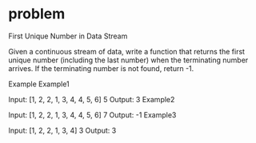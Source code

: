 # problem
First Unique Number in Data Stream

Given a continuous stream of data, write a function that returns the first unique number (including the last number) when the terminating number arrives. If the terminating number is not found, return -1.

Example
Example1

Input:
[1, 2, 2, 1, 3, 4, 4, 5, 6]
5
Output: 3
Example2

Input:
[1, 2, 2, 1, 3, 4, 4, 5, 6]
7
Output: -1
Example3

Input:
[1, 2, 2, 1, 3, 4]
3
Output: 3
